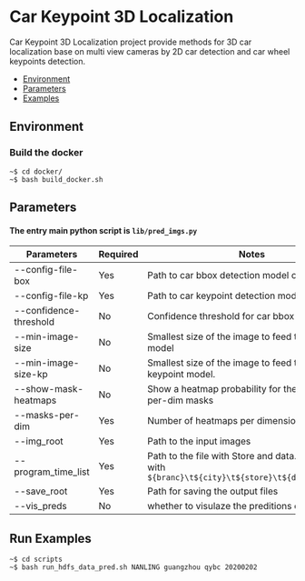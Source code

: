 # Car Keypoint 3D Localization
Car Keypoint 3D Localization project provide methods for 3D car localization base on multi view cameras by 2D car detection and car wheel keypoints detection. 

<!-- TOC -->
- [Environment](#Environment)
- [Parameters](#Parameters)
- [Examples](#Examples)
<!-- /TOC -->

## Environment
### Build the docker 
```shell
~$ cd docker/
~$ bash build_docker.sh
```

## Parameters
#### The entry main python script is `lib/pred_imgs.py` 
| Parameters            | Required |             Notes                                                                                                                    |
| --------------------- | -------- | ------------------------------------------------------------------------------------------------------------------------------ |
| --config-file-box     | Yes      | Path to car bbox detection model config file                                                  |
| --config-file-kp      | Yes      | Path to car keypoint detection model config file                                                                          |
| --confidence-threshold| No       | Confidence threshold for car bbox output                                                                                                |
| --min-image-size      | No       | Smallest size of the image to feed to the box model                                                                                     |
| --min-image-size-kp   | No       | Smallest size of the image to feed to the keypoint model.                                                                                |
| --show-mask-heatmaps  | No       | Show a heatmap probability for the top masks-per-dim masks                   |
| --masks-per-dim       | Yes      | Number of heatmaps per dimension to show                                                                         |
| --img_root            | Yes      | Path to the input images
| --program_time_list   | Yes      | Path to the file with Store and data. each line with `${branc}\t${city}\t${store}\t${date}\t${time}`                                          |
| --save_root           | Yes      | Path for saving the output files 
| --vis_preds           | No       | whether to visulaze the preditions or not

## Run Examples
```shell
~$ cd scripts
~$ bash run_hdfs_data_pred.sh NANLING guangzhou qybc 20200202
```
